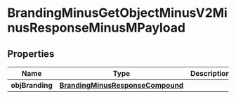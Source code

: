 
# BrandingMinusGetObjectMinusV2MinusResponseMinusMPayload

## Properties
Name | Type | Description | Notes
------------ | ------------- | ------------- | -------------
**objBranding** | [**BrandingMinusResponseCompound**](BrandingMinusResponseCompound.md) |  | 



